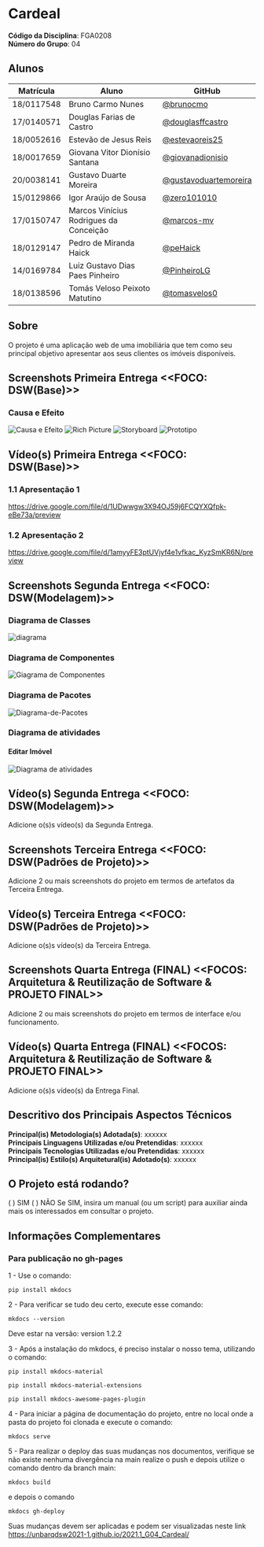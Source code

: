# Cardeal

**Código da Disciplina**: FGA0208<br>
**Número do Grupo**: 04<br>

## Alunos
|Matrícula | Aluno | GitHub |
| -- | -- | -- |
| 18/0117548  |  Bruno Carmo Nunes | [@brunocmo](https://github.com/brunocmo) |
| 17/0140571  |  Douglas Farias de Castro | [@douglasffcastro](https://github.com/douglasffcastro) |
| 18/0052616  |  Estevão de Jesus Reis | [@estevaoreis25](https://github.com/estevaoreis25) |
| 18/0017659  |  Giovana Vitor Dionísio Santana | [@giovanadionisio](https://github.com/giovanadionisio) |
| 20/0038141  |  Gustavo Duarte Moreira | [@gustavoduartemoreira](https://github.com/gustavoduartemoreira) |
| 15/0129866  |  Igor Araújo de Sousa | [@zero101010](https://github.com/zero101010) |
| 17/0150747  |  Marcos Vinícius Rodrigues da Conceição | [@marcos-mv](https://github.com/marcos-mv) |
| 18/0129147  |  Pedro de Miranda Haick | [@peHaick](https://github.com/peHaick) |
| 14/0169784  |  Luiz Gustavo Dias Paes Pinheiro | [@PinheiroLG](https://github.com/PinheiroLG) |
| 18/0138596  |  Tomás Veloso Peixoto Matutino | [@tomasvelos0](https://github.com/tomasvelos0) |

## Sobre 

O projeto é uma aplicação web de uma imobiliária que tem como seu principal objetivo apresentar aos seus clientes os imóveis disponíveis.

## Screenshots Primeira Entrega <<FOCO: DSW(Base)>>
### Causa e Efeito
![Causa e Efeito](./docs/screenshots/causa-efeito.png)
![Rich Picture](./docs/screenshots/rich-picture.png)
![Storyboard](./docs/screenshots/storyboard.png)
![Prototipo](./docs/screenshots/prototipo.png)

## Vídeo(s) Primeira Entrega <<FOCO: DSW(Base)>>
### 1.1 Apresentação 1
https://drive.google.com/file/d/1UDwwgw3X94OJ59j6FCQYXQfpk-eBe73a/preview

### 1.2 Apresentação 2
https://drive.google.com/file/d/1amyyFE3ptUVjyf4e1vfkac_KyzSmKR6N/preview 

## Screenshots Segunda Entrega <<FOCO: DSW(Modelagem)>>

### Diagrama de Classes
![diagrama](https://i.imgur.com/zNwVOKz.png)
### Diagrama de Componentes
![Giagrama de Componentes](./docs/modelagem/img/diagramaComponentes.jpeg)

### Diagrama de Pacotes
![Diagrama-de-Pacotes](./docs/desenhoSoftwareBase/img/diagrama_pacotes.png)

### Diagrama de atividades
#### Editar Imóvel
![Diagrama de atividades](./docs/modelagem/diagramas_de_atividade/editar_imóvel.svg)

## Vídeo(s) Segunda Entrega <<FOCO: DSW(Modelagem)>>
Adicione o(s)s vídeo(s) da Segunda Entrega.

## Screenshots Terceira Entrega <<FOCO: DSW(Padrões de Projeto)>>
Adicione 2 ou mais screenshots do projeto em termos de artefatos da Terceira Entrega.

## Vídeo(s) Terceira Entrega <<FOCO: DSW(Padrões de Projeto)>>
Adicione o(s)s vídeo(s) da Terceira Entrega.

## Screenshots Quarta Entrega (FINAL) <<FOCOS: Arquitetura & Reutilização de Software & PROJETO FINAL>>
Adicione 2 ou mais screenshots do projeto em termos de interface e/ou funcionamento.

## Vídeo(s) Quarta Entrega (FINAL) <<FOCOS: Arquitetura & Reutilização de Software & PROJETO FINAL>>
Adicione o(s)s vídeo(s) da Entrega Final.

## Descritivo dos Principais Aspectos Técnicos 
**Principal(is) Metodologia(s) Adotada(s)**: xxxxxx<br>
**Principais Linguagens Utilizadas e/ou Pretendidas**: xxxxxx<br>
**Principais Tecnologias Utilizadas e/ou Pretendidas**: xxxxxx<br>
**Principal(is) Estilo(s) Arquitetural(is) Adotado(s)**: xxxxxx<br>

## O Projeto está rodando?
( ) SIM
( ) NÃO
Se SIM, insira um manual (ou um script) para auxiliar ainda mais os interessados em consultar o projeto.

## Informações Complementares 

### Para publicação no gh-pages

1 - Use o comando:

```pip install mkdocs```

2 - Para verificar se tudo deu certo, execute esse comando:

```mkdocs --version```

Deve estar na versão: version 1.2.2

3 - Após a instalação do mkdocs, é preciso instalar o nosso tema, utilizando o comando:

```pip install mkdocs-material```

```pip install mkdocs-material-extensions```

```pip install mkdocs-awesome-pages-plugin```

4 - Para iniciar a página de documentação do projeto, entre no local onde a pasta do projeto foi clonada e execute o comando:

```mkdocs serve```

5 - Para realizar o deploy das suas mudanças nos documentos, verifique se não existe nenhuma divergência na main realize o push e depois utilize o comando dentro da branch main:

```mkdocs build```


 e depois o comando

```mkdocs gh-deploy``` 

Suas mudanças devem ser aplicadas e podem ser visualizadas neste link https://unbarqdsw2021-1.github.io/2021.1_G04_Cardeal/
